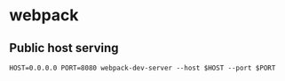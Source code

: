 <!-- -*- coding: utf-8; -*- -->

webpack
=======

Public host serving
-------------------

    HOST=0.0.0.0 PORT=8080 webpack-dev-server --host $HOST --port $PORT
